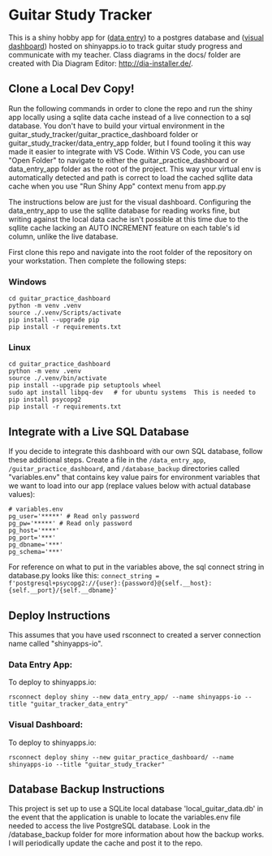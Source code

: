 # Guitar Study Tracker
This is a shiny hobby app for ([data entry](https://dave-j-guenther.shinyapps.io/guitar_tracker_data_entry/)) to a postgres database and ([visual dashboard](https://dave-j-guenther.shinyapps.io/guitar_study_tracker/)) hosted on shinyapps.io to track guitar study progress and communicate with my teacher.  Class diagrams in the docs/ folder are created with Dia Diagram Editor: http://dia-installer.de/.

## Clone a Local Dev Copy!
Run the following commands in order to clone the repo and run the shiny app locally using a sqlite data cache instead of a live connection to a sql database.  You don't have to build your virtual environment in the guitar_study_tracker/guitar_practice_dashboard folder or guitar_study_tracker/data_entry_app folder, but I found tooling it this way made it easier to integrate with VS Code.  Within VS Code, you can use "Open Folder" to navigate to either the guitar_practice_dashboard or data_entry_app folder as the root of the project.  This way your virtual env is automatically detected and path is correct to load the cached sqllite data cache when you use "Run Shiny App" context menu from app.py  

The instructions below are just for the visual dashboard.  Configuring the data_entry_app to use the sqllite database for reading works fine, but writing against the local data cache isn't possible at this time due to the sqllite cache lacking an AUTO INCREMENT feature on each table's id column, unlike the live database.

First clone this repo and navigate into the root folder of the repository on your workstation.  Then complete the following steps:
### Windows
``` shell
cd guitar_practice_dashboard
python -m venv .venv
source ./.venv/Scripts/activate
pip install --upgrade pip
pip install -r requirements.txt
```

### Linux
``` linux
cd guitar_practice_dashboard
python -m venv .venv
source ./.venv/bin/activate
pip install --upgrade pip setuptools wheel
sudo apt install libpq-dev   # for ubuntu systems  This is needed to pip install psycopg2
pip install -r requirements.txt
```

## Integrate with a Live SQL Database
If you decide to integrate this dashboard with our own SQL database, follow these additional steps.  Create a file in the <code>/data_entry_app</code>, <code>/guitar_practice_dashboard</code>, and <code>/database_backup</code> directories called "variables.env" that contains key value pairs for environment variables that we want to load into our app (replace values below with actual database values):
``` text
# variables.env
pg_user='*****' # Read only password
pg_pw='*****' # Read only password
pg_host='****'
pg_port='***'
pg_dbname='***'
pg_schema='***'
```
For reference on what to put in the variables above, the sql connect string in database.py looks like this: <code>connect_string = f'postgresql+psycopg2://{user}:{password}@{self.__host}:{self.__port}/{self.__dbname}'</code>

## Deploy Instructions
This assumes that you have used rsconnect to created a server connection name called "shinyapps-io".
### Data Entry App:
To deploy to shinyapps.io:
``` linux
rsconnect deploy shiny --new data_entry_app/ --name shinyapps-io --title "guitar_tracker_data_entry"
```

### Visual Dashboard:
To deploy to shinyapps.io:
``` linux
rsconnect deploy shiny --new guitar_practice_dashboard/ --name shinyapps-io --title "guitar_study_tracker"
```

## Database Backup Instructions
This project is set up to use a SQLite local database 'local_guitar_data.db' in the event that the application is unable to locate the variables.env file needed to access the live PostgreSQL database.  Look in the /database_backup folder for more information about how the backup works.  I will periodically update the cache and post it to the repo.
